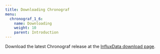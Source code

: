 ```yaml
---
title: Downloading Chronograf
menu:
  chronograf_1_6:
    name: Downloading
    weight: 10
    parent: Introduction
---
```




Download the latest Chronograf release at the [InfluxData download page](https://influxdata.com/downloads/#influxdb).
